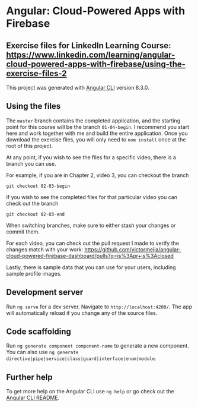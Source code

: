 # Angular: Cloud-Powered Apps with Firebase

## Exercise files for LinkedIn Learning Course: https://www.linkedin.com/learning/angular-cloud-powered-apps-with-firebase/using-the-exercise-files-2

This project was generated with [Angular CLI](https://github.com/angular/angular-cli) version 8.3.0.

## Using the files

The `master` branch contains the completed application, and the starting point for this course will be the branch `01-04-begin`. I recommend you start here and work together with me and build the entire application. Once you download the exercise files, you will only need to `nom install` once at the root of this project.

At any point, if you wish to see the files for a specific video, there is a branch you can use.

For example, if you are in Chapter 2, video 3, you can checkout the branch

```
git checkout 02-03-begin
```

If you wish to see the completed files for that particular video you can check out the branch

```
git checkout 02-03-end
```

When switching branches, make sure to either stash your changes or commit them.

For each video, you can check out the pull request I made to verify the changes match with your work: https://github.com/victormejia/angular-cloud-powered-firebase-dashboard/pulls?q=is%3Apr+is%3Aclosed

Lastly, there is sample data that you can use for your users, including sample profile images.

## Development server

Run `ng serve` for a dev server. Navigate to `http://localhost:4200/`. The app will automatically reload if you change any of the source files.

## Code scaffolding

Run `ng generate component component-name` to generate a new component. You can also use `ng generate directive|pipe|service|class|guard|interface|enum|module`.

## Further help

To get more help on the Angular CLI use `ng help` or go check out the [Angular CLI README](https://github.com/angular/angular-cli/blob/master/README.md).
